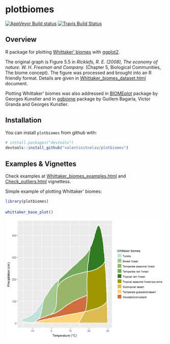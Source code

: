 # plotbiomes

<!-- CI badges -->
[![AppVeyor Build status](https://ci.appveyor.com/api/projects/status/jag1bo7jaao5jid3/branch/develop?svg=true)](https://ci.appveyor.com/project/valentinitnelav/plotbiomes/branch/develop)
[![Travis Build Status](https://travis-ci.org/valentinitnelav/plotbiomes.svg?branch=develop)](https://travis-ci.org/valentinitnelav/plotbiomes)
<!--
Fixing errors from Travis CI can be time consuming ... 
I gave up since the effort to fix the errors is not worth the time!
The AppVeyor passes gracefully and that is enough for me.
In Travis, last errors came from `sf` package due to `GDAL` problems
I tried some suggestions from here: https://stackoverflow.com/a/12143411/5193830 
but could not fix it...
-->

## Overview

R package for plotting [Whittaker' biomes](https://en.wikipedia.org/wiki/Biome#Whittaker_.281962.2C_1970.2C_1975.29_biome-types) with [ggplot2](https://github.com/tidyverse/ggplot2).

The original graph is Figure 5.5 in *Ricklefs, R. E. (2008), The economy of nature. W. H. Freeman and Company.* (Chapter 5, Biological Communities, The biome concept). The figure was processed and brought into an R friendly format. Details are given in [Whittaker_biomes_dataset.html](https://rawgit.com/valentinitnelav/plotbiomes/master/html/Whittaker_biomes_dataset.html) document.

Plotting Whittaker' biomes was also addressed in [BIOMEplot](https://github.com/kunstler/BIOMEplot) package by Georges Kunstler and in [ggbiome](https://github.com/guillembagaria/ggbiome) package by Guillem Bagaria, Victor Granda and Georges Kunstler.

## Installation

You can install `plotbiomes` from github with:

``` r
# install.packages("devtools")
devtools::install_github("valentinitnelav/plotbiomes")
```

## Examples & Vignettes

Check examples at [Whittaker_biomes_examples.html](https://rawgit.com/valentinitnelav/plotbiomes/master/html/Whittaker_biomes_examples.html) and [Check_outliers.html](https://rawgit.com/valentinitnelav/plotbiomes/master/html/Check_outliers.html) vignettess. 

Simple example of plotting Whittaker' biomes:

``` r
library(plotbiomes)

whittaker_base_plot()
```

<!--
library(ggplot2)
ggsave(filename = "man/figures/README-example-1.png", dpi = 75)
-->

![](man/figures/README-example-1.png)
